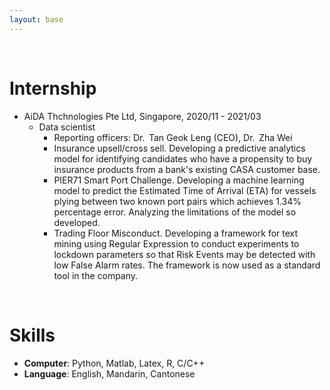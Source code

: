 ```yaml
---
layout: base
---
```


<br/>

# Internship

* AiDA Thchnologies Pte Ltd, Singapore, 2020/11 - 2021/03
  * Data scientist
    * Reporting officers: Dr.&thinsp; Tan Geok Leng (CEO), Dr.&thinsp; Zha Wei
    * Insurance upsell/cross sell. Developing a predictive analytics model for identifying candidates who have a propensity to buy insurance products from a bank's existing CASA customer base.
    * PIER71 Smart Port Challenge. Developing a machine learning model to predict the Estimated Time of Arrival (ETA) for vessels plying between two known port pairs which achieves 1.34% percentage error. Analyzing the limitations of the model so developed.
    * Trading Floor Misconduct. Developing a framework for text mining using Regular Expression to conduct experiments to lockdown parameters so that Risk Events may be detected with low False Alarm rates. The framework is now used as a standard tool in the company.


<br/>

# Skills
* **Computer**:  Python, Matlab, Latex, R, C/C++
* **Language**:   English, Mandarin, Cantonese 





 
